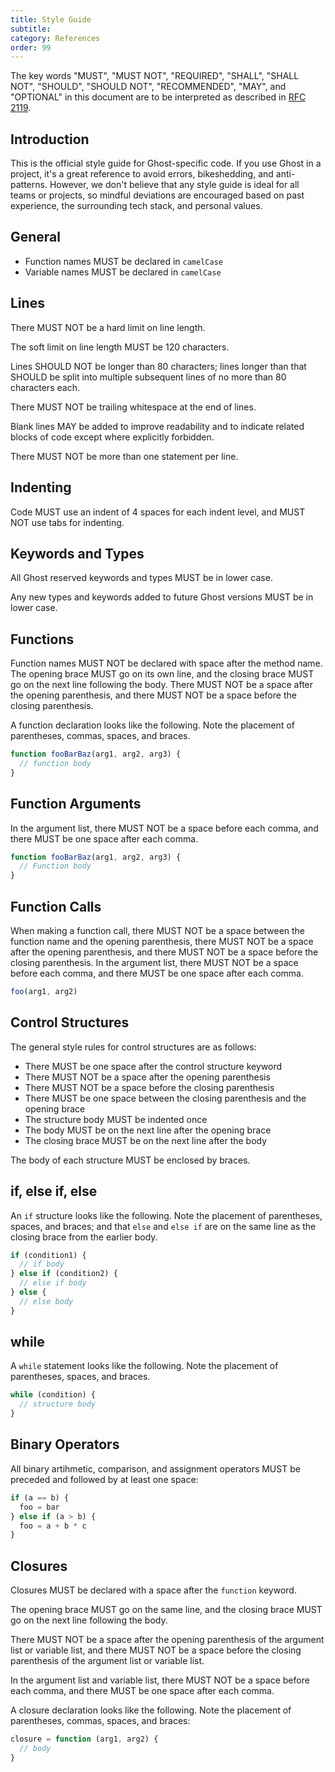 ```yaml
---
title: Style Guide
subtitle:
category: References
order: 99
---
```


The key words "MUST", "MUST NOT", "REQUIRED", "SHALL", "SHALL NOT", "SHOULD", "SHOULD NOT", "RECOMMENDED", "MAY", and "OPTIONAL" in this document are to be interpreted as described in [RFC 2119](http://tools.ietf.org/html/rfc2119).

## Introduction

This is the official style guide for Ghost-specific code. If you use Ghost in a project, it's a great reference to avoid errors, bikeshedding, and anti-patterns. However, we don't believe that any style guide is ideal for all teams or projects, so mindful deviations are encouraged based on past experience, the surrounding tech stack, and personal values.

## General

- Function names MUST be declared in `camelCase`
- Variable names MUST be declared in `camelCase`

## Lines

There MUST NOT be a hard limit on line length.

The soft limit on line length MUST be 120 characters.

Lines SHOULD NOT be longer than 80 characters; lines longer than that SHOULD be split into multiple subsequent lines of no more than 80 characters each.

There MUST NOT be trailing whitespace at the end of lines.

Blank lines MAY be added to improve readability and to indicate related blocks of code except where explicitly forbidden.

There MUST NOT be more than one statement per line.

## Indenting

Code MUST use an indent of 4 spaces for each indent level, and MUST NOT use tabs for indenting.

## Keywords and Types

All Ghost reserved keywords and types MUST be in lower case.

Any new types and keywords added to future Ghost versions MUST be in lower case.

## Functions

Function names MUST NOT be declared with space after the method name. The opening brace MUST go on its own line, and the closing brace MUST go on the next line following the body. There MUST NOT be a space after the opening parenthesis, and there MUST NOT be a space before the closing parenthesis.

A function declaration looks like the following. Note the placement of parentheses, commas, spaces, and braces.

```typescript
function fooBarBaz(arg1, arg2, arg3) {
  // function body
}
```

## Function Arguments

In the argument list, there MUST NOT be a space before each comma, and there MUST be one space after each comma.

```typescript
function fooBarBaz(arg1, arg2, arg3) {
  // Function body
}
```

## Function Calls

When making a function call, there MUST NOT be a space between the function name and the opening parenthesis, there MUST NOT be a space after the opening parenthesis, and there MUST NOT be a space before the closing parenthesis. In the argument list, there MUST NOT be a space before each comma, and there MUST be one space after each comma.

```typescript
foo(arg1, arg2)
```

## Control Structures

The general style rules for control structures are as follows:

- There MUST be one space after the control structure keyword
- There MUST NOT be a space after the opening parenthesis
- There MUST NOT be a space before the closing parenthesis
- There MUST be one space between the closing parenthesis and the opening brace
- The structure body MUST be indented once
- The body MUST be on the next line after the opening brace
- The closing brace MUST be on the next line after the body

The body of each structure MUST be enclosed by braces.

## if, else if, else

An `if` structure looks like the following. Note the placement of parentheses, spaces, and braces; and that `else` and `else if` are on the same line as the closing brace from the earlier body.

```typescript
if (condition1) {
  // if body
} else if (condition2) {
  // else if body
} else {
  // else body
}
```

## while

A `while` statement looks like the following. Note the placement of parentheses, spaces, and braces.

```typescript
while (condition) {
  // structure body
}
```

## Binary Operators

All binary artihmetic, comparison, and assignment operators MUST be preceded and followed by at least one space:

```typescript
if (a == b) {
  foo = bar
} else if (a > b) {
  foo = a + b * c
}
```

## Closures

Closures MUST be declared with a space after the `function` keyword.

The opening brace MUST go on the same line, and the closing brace MUST go on the next line following the body.

There MUST NOT be a space after the opening parenthesis of the argument list or variable list, and there MUST NOT be a space before the closing parenthesis of the argument list or variable list.

In the argument list and variable list, there MUST NOT be a space before each comma, and there MUST be one space after each comma.

A closure declaration looks like the following. Note the placement of parentheses, commas, spaces, and braces:

```typescript
closure = function (arg1, arg2) {
  // body
}
```
